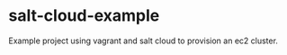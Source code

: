 salt-cloud-example
==================

Example project using vagrant and salt cloud to provision an ec2 cluster.
